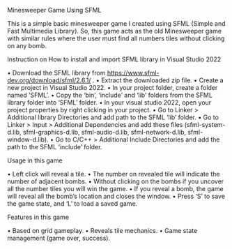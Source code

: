 Minesweeper Game Using SFML

This is a simple basic minesweeper game I created using SFML (Simple and Fast Multimedia Library). So, this game acts as the old Minesweeper game with similar rules where the user must find all numbers tiles without clicking on any bomb.

Instruction on How to install and import SFML library in Visual Studio 2022

•	Download the SFML library from https://www.sfml-dev.org/download/sfml/2.6.1/ .
•	Extract the downloaded zip file.
•	Create a new project in Visual Studio 2022.
•	In your project folder, create a folder named ‘SFML’.
•	Copy the ‘bin’, ‘include’ and ‘lib’ folders from the SFML library folder into ‘SFML’ folder.
•	In your visual studio 2022, open your project properties by right clicking in your project.
•	Go to Linker > Additional library Directories and add path to the SFML ‘lib’ folder.
•	Go to Linker > Input > Additional Dependencies and add these files (sfml-system-d.lib, sfml-graphics-d.lib, sfml-audio-d.lib, sfml-network-d.lib, sfml-window-d.lib).
•	Go to C/C++ > Additional Include Directories and add the path to the SFML ‘include’ folder.

Usage in this game

•	Left click will reveal a tile.
•	The number on revealed tile will indicate the number of adjacent bombs.
•	Without clicking on the bombs if you uncover all the number tiles you will win the game.
•	If you reveal a bomb, the game will reveal all the bomb’s location and closes the window.
•	Press ‘S’ to save the game state, and ‘L’ to load a saved game.

Features in this game

•	Based on grid gameplay.
•	Reveals tile mechanics.
•	Game state management (game over, success).
